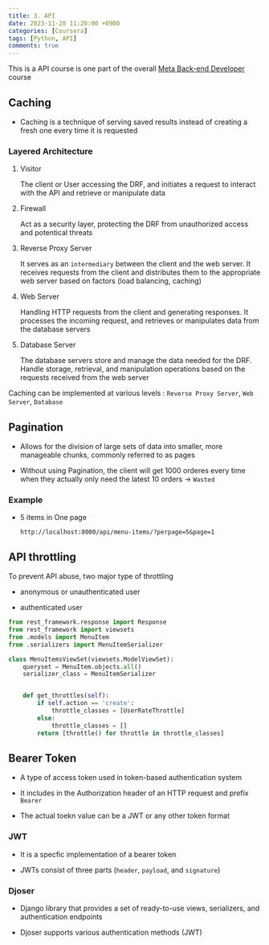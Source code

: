 ```yaml
---
title: 3. API
date: 2023-11-20 11:20:00 +0900
categories: [Coursera]
tags: [Python, API]
comments: true  
---
```


This is a API course is one part of the overall [Meta Back-end Developer](https://www.coursera.org/professional-certificates/meta-back-end-developer) course

## Caching

- Caching is a technique of serving saved results instead of creating a fresh one every time it is requested

### Layered Architecture

1. Visitor

    The client or User accessing the DRF, and initiates a request to interact with the API and retrieve or manipulate data

2. Firewall

    Act as a security layer, protecting the DRF from unauthorized access and potentical threats

3. Reverse Proxy Server

    It serves as an `intermediary` between the client and the web server. It receives requests from the client and distributes them to the appropriate web server based on factors (load balancing, caching)

4. Web Server

    Handling HTTP requests from the client and generating responses. It processes the incoming request, and retrieves or manipulates data from the database servers

5. Database Server

    The database servers store and manage the data needed for the DRF. Handle storage, retrieval, and manipulation operations based on the requests received from the web server

Caching can be implemented at various levels : `Reverse Proxy Server`, `Web Server`, `Database`


## Pagination

- Allows for the division of large sets of data into smaller, more manageable chunks, commonly referred to as pages

- Without using Pagination, the client will get 1000 orderes every time when they actually only need the latest 10 orders -> `Wasted`

### Example

- 5 items in One page

    ```
    http://localhost:8000/api/menu-items/?perpage=5&page=1
    ```


## API throttling

To prevent API abuse, two major type of throttling

- anonymous or unauthenticated user

- authenticated user<br/>


```python
from rest_framework.response import Response
from rest_framework import viewsets 
from .models import MenuItem 
from .serializers import MenuItemSerializer

class MenuItemsViewSet(viewsets.ModelViewSet):
    queryset = MenuItem.objects.all()
    serializer_class = MenuItemSerializer


    def get_throttles(self):
        if self.action == 'create':
            throttle_classes = [UserRateThrottle]
        else:
            throttle_classes = []
        return [throttle() for throttle in throttle_classes]
```

## Bearer Token

- A type of access token used in token-based authentication system

- It includes in the Authorization header of an HTTP request and prefix `Bearer`

- The actual toekn value can be a JWT or any other token format

### JWT

- It is a specfic implementation of a bearer token

- JWTs consist of three parts (`header`, `payload`, and `signature`)

### Djoser

- Django library that provides a set of ready-to-use views, serializers, and authentication endpoints 

- Djoser supports various authentication methods (JWT)

